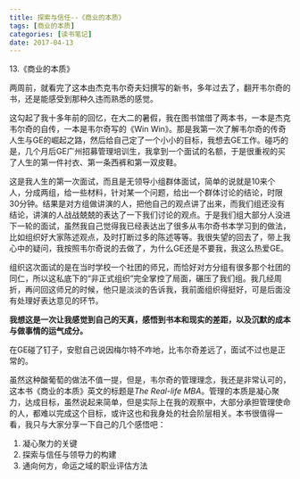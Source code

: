 ```yaml
---
title: 探索与信任--《商业的本质》
tags: [商业的本质]
categories: [读书笔记]
date: 2017-04-13
---
```


13.《商业的本质》

两周前，就看完了这本由杰克韦尔奇夫妇撰写的新书，多年过去了，翻开韦尔奇的书，还是能感受到那种久违而熟悉的感觉。

这勾起了我十多年前的回忆，在大二的暑假，我在图书馆借了两本书，一本是杰克韦尔奇的自传，一本是韦尔奇写的《Win Win》。那是我第一次了解韦尔奇的传奇人生与GE的崛起之路，然后给自己定了一个小小的目标，我想去GE工作。碰巧的是，几个月后GE广州招募管理培训生，我拿到一个面试的名额，于是很重视的买了人生的第一件衬衣、第一条西裤和第一双皮鞋。

这是我人生的第一次面试，而且是无领导小组群体面试，简单的说就是10来个人，分成两组，给一些材料，针对某一个问题，给出一个群体讨论的结论，时限30分钟。结果是对方组做讲演的人，把他自己的观点讲了出来，而我们组还没有结论，讲演的人战战兢兢的表达了一下我们讨论的观点。于是我们组大部分人没进下一轮的面试，虽然我自己觉得我已经表达出了很多从韦尔奇书本学习到的做法，比如组织好大家陈述观点，及时打断过多的陈述等等。我很失望的回去了，带上我心中的疑问，我按照韦尔奇说的去做了，为什么GE还是不要我，我这么热爱GE。

组织这次面试的是在当时学校一个社团的师兄，而恰好对方分组有很多那个社团的同仁，所以这私底下的“非正式组织”完全掌控了局面，碾压了我们组。我几经周折，再问回这师兄的时候，他只是淡淡的告诉我，我前面组织得挺好，可是后面没有处理好表达意见的环节。

**我想这是一次让我感觉到自己的天真，感悟到书本和现实的差距，以及沉默的成本与做事情的运气成分。**

在GE碰了钉子，安慰自己说因梅尔特不咋地，比韦尔奇差远了，面试不过也是正常的。

虽然这种酸葡萄的做法不值一提，但是，韦尔奇的管理理念，我还是非常认可的，这本书《商业的本质》英文的标题是*The Real-life MBA*。管理的本质是凝心聚力，达成目标，虽然说起来简单，但是实际上在我的观察中，大部分承担管理使命的人，都难以完成这个目标，或许这也和我身处的社会阶层相关。本书很值得一看，我只与大家分享一下自己的几个感悟吧：
1. 凝心聚力的关键
1. 探索与信任与领导力的构建
1. 通向何方，命运之域的职业评估方法
